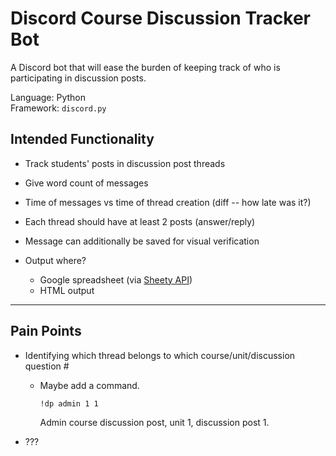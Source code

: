 # Discord Course Discussion Tracker Bot  

A Discord bot that will ease the burden of keeping track of who is participating in discussion posts.

Language: Python  
Framework: `discord.py`

## Intended Functionality  


- Track students' posts in discussion post threads  
- Give word count of messages  
- Time of messages vs time of thread creation (diff -- how late was it?)  
- Each thread should have at least 2 posts (answer/reply)  
- Message can additionally be saved for visual verification  

- Output where?  
    - Google spreadsheet (via [Sheety API](https://sheety.co/docs/authentication.html))  
    - HTML output  

---  

## Pain Points  

- Identifying which thread belongs to which course/unit/discussion question #  
    - Maybe add a command.  
      ```bash  
      !dp admin 1 1  
      ```
      Admin course discussion post, unit 1, discussion post 1.  

- ???  






